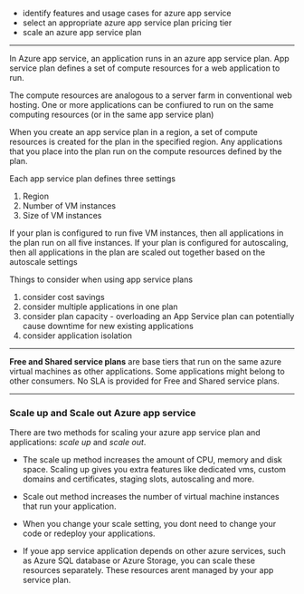 - identify features and usage cases for azure app service
- select an appropriate azure app service plan pricing tier
- scale an azure app service plan


---

In Azure app service, an application runs in an azure app service plan. App service plan defines a set of compute resources for a web application to run. 

The compute resources are analogous to a server farm in conventional web hosting. One or more applications can be confiured to run on the same computing resources (or in the same app service plan)

When you create an app service plan in a region, a set of compute resources is created for the plan in the specified region. Any applications that you place into the plan run on the compute resources defined by the plan.

Each app service plan defines three settings
1. Region
2. Number of VM instances
3. Size of VM instances

If your plan is configured to run five VM instances, then all applications in the plan run on all five instances. If your plan is configured for autoscaling, then all applications in the plan are scaled out together based on the autoscale settings


Things to consider when using app service plans
1. consider cost savings
2. consider multiple applications in one plan
3. consider plan capacity - overloading an App Service plan can potentially cause downtime for new existing applications
4. consider application isolation


---

**Free and Shared service plans** are base tiers that run on the same azure virtual machines as other applications. Some applications might belong to other consumers. No SLA is provided for Free and Shared service plans.


---

### Scale up and Scale out Azure app service

There are two methods for scaling your azure app service plan and applications: _scale up_ and _scale out_.


- The scale up method increases the amount of CPU, memory and disk space. Scaling up gives you extra features like dedicated vms, custom domains and certificates, staging slots, autoscaling and more. 
- Scale out method increases the number of virtual machine instances that run your application. 


- When you change your scale setting, you dont need to change your code or redeploy your applications. 
- If youe app service application depends on other azure services, such as Azure SQL database or Azure Storage, you can scale these resources separately. These resources arent managed by your app service plan.